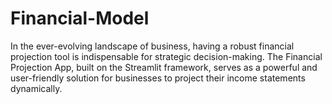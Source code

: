 # Financial-Model
In the ever-evolving landscape of business, having a robust financial projection tool is indispensable for strategic decision-making. The Financial Projection App, built on the Streamlit framework, serves as a powerful and user-friendly solution for businesses to project their income statements dynamically.
